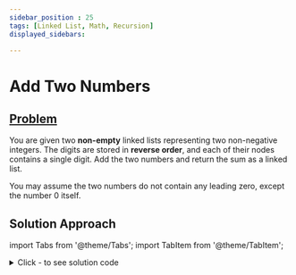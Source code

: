 ```yaml
---
sidebar_position : 25
tags: [Linked List, Math, Recursion]
displayed_sidebars:

---
```


# Add Two Numbers

## [Problem](https://leetcode.com/problems/add-two-numbers/)

<p>You are given two <strong>non-empty</strong> linked lists representing two non-negative integers. The digits are stored in <strong>reverse order</strong>, and each of their nodes contains a single digit. Add the two numbers and return the sum&nbsp;as a linked list.</p>

<p>You may assume the two numbers do not contain any leading zero, except the number 0 itself.</p>

## Solution Approach


import Tabs from '@theme/Tabs';
import TabItem from '@theme/TabItem';

<details><summary>Click - to see solution code</summary>

<Tabs>
<TabItem value="cpp" label="C++">

```cpp
class Solution {
   public:
    ListNode* addTwoNumbers(ListNode* l1, ListNode* l2) {
        int carry = 0;
        ListNode root(0), *p = &root;
        while (l1 || l2 || carry) {
            int sm = (l1 ? l1->val : 0) + (l2 ? l2->val : 0) + carry;
            p->next = new ListNode(sm % 10);
            carry = sm / 10;
            l1 = (l1 ? l1->next : l1);
            l2 = (l2 ? l2->next : l2);
            p = p->next;
        }
        return root.next;
    }
};

```
</TabItem>
</Tabs>

</details>
